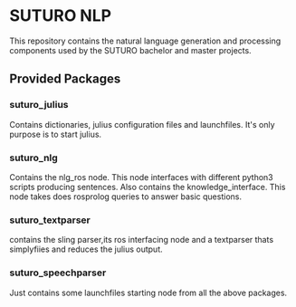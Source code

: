 # SUTURO NLP
This repository contains the natural language generation and processing components used by the SUTURO bachelor and master projects.

## Provided Packages

### suturo_julius
Contains dictionaries, julius configuration files and launchfiles.
It's only purpose is to start julius.
### suturo_nlg
Contains the nlg_ros node. This node interfaces with different python3 scripts producing sentences.
Also contains the knowledge_interface. This node takes does rosprolog queries to answer basic questions.
### suturo_textparser
contains the sling parser,its ros interfacing node and a textparser thats simplyfiies and reduces the julius output.
### suturo_speechparser
Just contains some launchfiles starting node from all the above packages.
